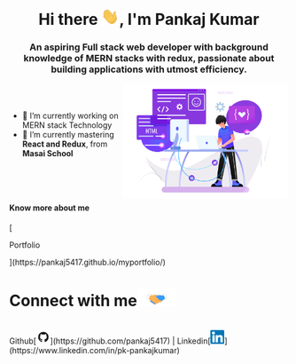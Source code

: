 
<h1 align="center">Hi there <img width="32" src="https://raw.githubusercontent.com/ABSphreak/ABSphreak/master/gifs/Hi.gif">, I'm Pankaj Kumar</h1>
<h3 align="center">An aspiring Full stack web developer with background knowledge 
                    of MERN stacks with redux, passionate about building applications
                     with utmost efficiency.</h3>

<img src="https://github.com/pankaj5417/koovs.com/blob/main/about.png?raw=true" width="300px" align="right">

<br>
<br>
<ul>
  <li> 🔭 I’m currently working on MERN stack Technology</li>
  <li> 🌱 I’m currently mastering  <b>React and Redux</b></a>, from  <b>Masai School</b></li>

    
 <!-- <li> 👯👋 I’m open to </li>-->
<!--   <li> 😄 Pronouns: He/Him </li> -->
</ul><br/>
 
<p>
 <!-- GitHub Statistics!-->


<!-- Most Languages Used Statistics!-->  
 
</p>

</p>


<p align="left">

</p>




<br/>

<!-- Handshake Gif-->
<h4>Know more about me</h4>[<p>Portfolio</p>](https://pankaj5417.github.io/myportfolio/)

# Connect with me<img src="https://github.com/pankaj5417/koovs.com/blob/main/icons/Handshake.gif?raw=true" height="32px">
<br>
<span >Github</span>[<img src="https://github.com/pankaj5417/koovs.com/blob/main/icons/GitHub-Mark.png?raw=true" alt="Github logo"  width="25">](https://github.com/pankaj5417) | 
<span >Linkedin</span>[<img src="https://github.com/zaahidali/zaahidali/blob/main/Assets/Linkedin.svg" alt="Linkedin Logo" width="25">](https://www.linkedin.com/in/pk-pankajkumar) 







